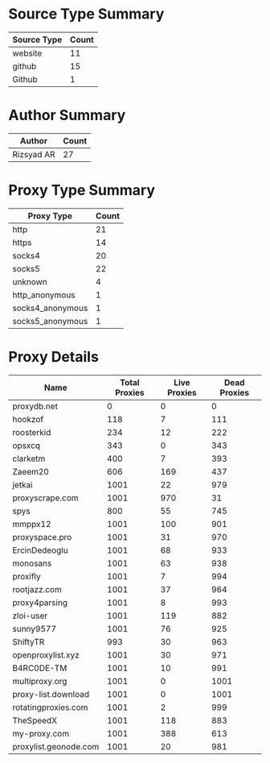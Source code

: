 # Source Type Summary

| Source Type | Count |
|-------------|-------|
| website | 11 |
| github | 15 |
| Github | 1 |


# Author Summary

| Author | Count |
|--------|-------|
| Rizsyad AR | 27 |


# Proxy Type Summary

| Proxy Type | Count |
|------------|-------|
| http | 21 |
| https | 14 |
| socks4 | 20 |
| socks5 | 22 |
| unknown | 4 |
| http_anonymous | 1 |
| socks4_anonymous | 1 |
| socks5_anonymous | 1 |


# Proxy Details

| Name | Total Proxies | Live Proxies | Dead Proxies |
|------|---------------|--------------|---------------|
| proxydb.net | 0 | 0 | 0 |
| hookzof | 118 | 7 | 111 |
| roosterkid | 234 | 12 | 222 |
| opsxcq | 343 | 0 | 343 |
| clarketm | 400 | 7 | 393 |
| Zaeem20 | 606 | 169 | 437 |
| jetkai | 1001 | 22 | 979 |
| proxyscrape.com | 1001 | 970 | 31 |
| spys | 800 | 55 | 745 |
| mmppx12 | 1001 | 100 | 901 |
| proxyspace.pro | 1001 | 31 | 970 |
| ErcinDedeoglu | 1001 | 68 | 933 |
| monosans | 1001 | 63 | 938 |
| proxifly | 1001 | 7 | 994 |
| rootjazz.com | 1001 | 37 | 964 |
| proxy4parsing | 1001 | 8 | 993 |
| zloi-user | 1001 | 119 | 882 |
| sunny9577 | 1001 | 76 | 925 |
| ShiftyTR | 993 | 30 | 963 |
| openproxylist.xyz | 1001 | 30 | 971 |
| B4RC0DE-TM | 1001 | 10 | 991 |
| multiproxy.org | 1001 | 0 | 1001 |
| proxy-list.download | 1001 | 0 | 1001 |
| rotatingproxies.com | 1001 | 2 | 999 |
| TheSpeedX | 1001 | 118 | 883 |
| my-proxy.com | 1001 | 388 | 613 |
| proxylist.geonode.com | 1001 | 20 | 981 |
